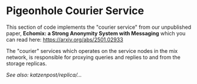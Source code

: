 # Pigeonhole Courier Service

This section of code implements the "courier service" from our
unpublished paper, **Echomix: a Strong Anonymity System with
Messaging** which you can read here: https://arxiv.org/abs/2501.02933

The "courier" services which operates on the service nodes in the mix
network, is responsible for proxying queries and replies to and from
the storage replicas.

*See also: katzenpost/replica/...*
